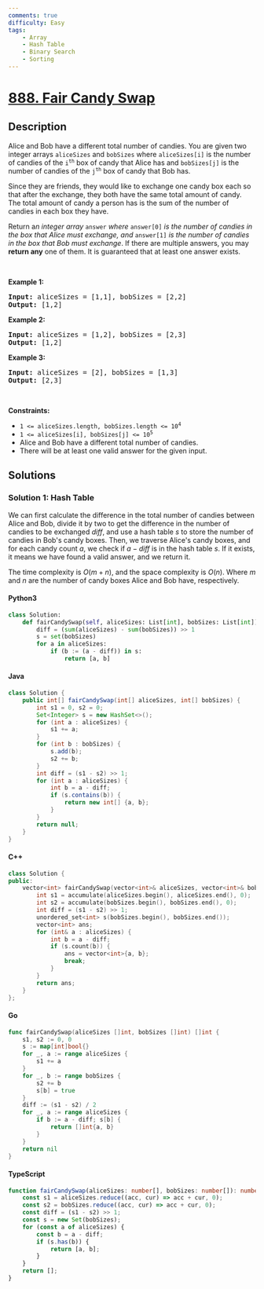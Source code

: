 ```yaml
---
comments: true
difficulty: Easy
tags:
    - Array
    - Hash Table
    - Binary Search
    - Sorting
---
```


<!-- problem:start -->

# [888. Fair Candy Swap](https://leetcode.com/problems/fair-candy-swap)

## Description

<!-- description:start -->

<p>Alice and Bob have a different total number of candies. You are given two integer arrays <code>aliceSizes</code> and <code>bobSizes</code> where <code>aliceSizes[i]</code> is the number of candies of the <code>i<sup>th</sup></code> box of candy that Alice has and <code>bobSizes[j]</code> is the number of candies of the <code>j<sup>th</sup></code> box of candy that Bob has.</p>

<p>Since they are friends, they would like to exchange one candy box each so that after the exchange, they both have the same total amount of candy. The total amount of candy a person has is the sum of the number of candies in each box they have.</p>

<p>Return a<em>n integer array </em><code>answer</code><em> where </em><code>answer[0]</code><em> is the number of candies in the box that Alice must exchange, and </em><code>answer[1]</code><em> is the number of candies in the box that Bob must exchange</em>. If there are multiple answers, you may <strong>return any</strong> one of them. It is guaranteed that at least one answer exists.</p>

<p>&nbsp;</p>
<p><strong class="example">Example 1:</strong></p>

<pre>
<strong>Input:</strong> aliceSizes = [1,1], bobSizes = [2,2]
<strong>Output:</strong> [1,2]
</pre>

<p><strong class="example">Example 2:</strong></p>

<pre>
<strong>Input:</strong> aliceSizes = [1,2], bobSizes = [2,3]
<strong>Output:</strong> [1,2]
</pre>

<p><strong class="example">Example 3:</strong></p>

<pre>
<strong>Input:</strong> aliceSizes = [2], bobSizes = [1,3]
<strong>Output:</strong> [2,3]
</pre>

<p>&nbsp;</p>
<p><strong>Constraints:</strong></p>

<ul>
	<li><code>1 &lt;= aliceSizes.length, bobSizes.length &lt;= 10<sup>4</sup></code></li>
	<li><code>1 &lt;= aliceSizes[i], bobSizes[j] &lt;= 10<sup>5</sup></code></li>
	<li>Alice and Bob have a different total number of candies.</li>
	<li>There will be at least one valid answer for the given input.</li>
</ul>

<!-- description:end -->

## Solutions

<!-- solution:start -->

### Solution 1: Hash Table

We can first calculate the difference in the total number of candies between Alice and Bob, divide it by two to get the difference in the number of candies to be exchanged $\textit{diff}$, and use a hash table $\textit{s}$ to store the number of candies in Bob's candy boxes. Then, we traverse Alice's candy boxes, and for each candy count $\textit{a}$, we check if $\textit{a} - \textit{diff}$ is in the hash table $\textit{s}$. If it exists, it means we have found a valid answer, and we return it.

The time complexity is $O(m + n)$, and the space complexity is $O(n)$. Where $m$ and $n$ are the number of candy boxes Alice and Bob have, respectively.

<!-- tabs:start -->

#### Python3

```python
class Solution:
    def fairCandySwap(self, aliceSizes: List[int], bobSizes: List[int]) -> List[int]:
        diff = (sum(aliceSizes) - sum(bobSizes)) >> 1
        s = set(bobSizes)
        for a in aliceSizes:
            if (b := (a - diff)) in s:
                return [a, b]
```

#### Java

```java
class Solution {
    public int[] fairCandySwap(int[] aliceSizes, int[] bobSizes) {
        int s1 = 0, s2 = 0;
        Set<Integer> s = new HashSet<>();
        for (int a : aliceSizes) {
            s1 += a;
        }
        for (int b : bobSizes) {
            s.add(b);
            s2 += b;
        }
        int diff = (s1 - s2) >> 1;
        for (int a : aliceSizes) {
            int b = a - diff;
            if (s.contains(b)) {
                return new int[] {a, b};
            }
        }
        return null;
    }
}
```

#### C++

```cpp
class Solution {
public:
    vector<int> fairCandySwap(vector<int>& aliceSizes, vector<int>& bobSizes) {
        int s1 = accumulate(aliceSizes.begin(), aliceSizes.end(), 0);
        int s2 = accumulate(bobSizes.begin(), bobSizes.end(), 0);
        int diff = (s1 - s2) >> 1;
        unordered_set<int> s(bobSizes.begin(), bobSizes.end());
        vector<int> ans;
        for (int& a : aliceSizes) {
            int b = a - diff;
            if (s.count(b)) {
                ans = vector<int>{a, b};
                break;
            }
        }
        return ans;
    }
};
```

#### Go

```go
func fairCandySwap(aliceSizes []int, bobSizes []int) []int {
	s1, s2 := 0, 0
	s := map[int]bool{}
	for _, a := range aliceSizes {
		s1 += a
	}
	for _, b := range bobSizes {
		s2 += b
		s[b] = true
	}
	diff := (s1 - s2) / 2
	for _, a := range aliceSizes {
		if b := a - diff; s[b] {
			return []int{a, b}
		}
	}
	return nil
}
```

#### TypeScript

```ts
function fairCandySwap(aliceSizes: number[], bobSizes: number[]): number[] {
    const s1 = aliceSizes.reduce((acc, cur) => acc + cur, 0);
    const s2 = bobSizes.reduce((acc, cur) => acc + cur, 0);
    const diff = (s1 - s2) >> 1;
    const s = new Set(bobSizes);
    for (const a of aliceSizes) {
        const b = a - diff;
        if (s.has(b)) {
            return [a, b];
        }
    }
    return [];
}
```

<!-- tabs:end -->

<!-- solution:end -->

<!-- problem:end -->
